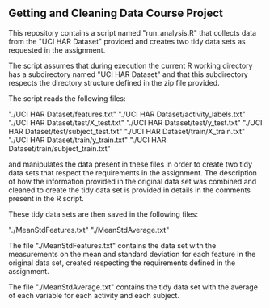 ## Getting and Cleaning Data Course Project

This repository contains a script named "run_analysis.R" that collects data from
the "UCI HAR Dataset" provided and creates two tidy data sets as requested in the 
assignment.

The script assumes that during execution the current R working directory has a subdirectory named
"UCI HAR Dataset" and that this subdirectory respects the directory structure defined
in the zip file provided.

The script reads the following files:

"./UCI HAR Dataset/features.txt"
"./UCI HAR Dataset/activity_labels.txt"
"./UCI HAR Dataset/test/X_test.txt"
"./UCI HAR Dataset/test/y_test.txt"
"./UCI HAR Dataset/test/subject_test.txt"
"./UCI HAR Dataset/train/X_train.txt"
"./UCI HAR Dataset/train/y_train.txt"
"./UCI HAR Dataset/train/subject_train.txt"

and manipulates the data present in these files in order to create two tidy data sets
that respect the requirements in the assignment. The description of how the information
provided in the original data set was combined and cleaned to create the tidy data set 
is provided in details in the comments present in the R script.

These tidy data sets are then saved in the following files:

"./MeanStdFeatures.txt"
"./MeanStdAverage.txt"

 The file "./MeanStdFeatures.txt" contains the data set with the measurements on the mean 
 and standard deviation for each feature in the original data set, created respecting the
 requirements defined in the assignment.
 
 The file "./MeanStdAverage.txt" contains the tidy data set with the average of each variable 
 for each activity and each subject.







